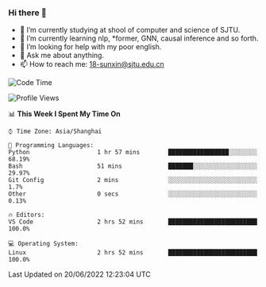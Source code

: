 ### Hi there 👋

<!--
**sunxin000/sunxin000** is a ✨ _special_ ✨ repository because its `README.md` (this file) appears on your GitHub profile.

Here are some ideas to get you started:

- 🔭 I’m currently working on ...
- 🌱 I’m currently learning ...
- 👯 I’m looking to collaborate on ...
- 🤔 I’m looking for help with ...
- 💬 Ask me about ...
- 📫 How to reach me: ...
- 😄 Pronouns: ...
- ⚡ Fun fact: ...
-->
- 🏫 I’m currently studying at shool of computer and science of SJTU.
- 🌱 I’m currently learning nlp, \*former, GNN, causal inference and so forth.
- 🤔 I’m looking for help with my poor english.
- 💬 Ask me about anything.
- 📫 How to reach me: 18-sunxin@sjtu.edu.cn
<!--START_SECTION:waka-->
![Code Time](http://img.shields.io/badge/Code%20Time-210%20hrs%2029%20mins-blue)

![Profile Views](http://img.shields.io/badge/Profile%20Views-0-blue)

📊 **This Week I Spent My Time On** 

```text
⌚︎ Time Zone: Asia/Shanghai

💬 Programming Languages: 
Python                   1 hr 57 mins        █████████████████░░░░░░░░   68.19% 
Bash                     51 mins             ███████░░░░░░░░░░░░░░░░░░   29.97% 
Git Config               2 mins              ░░░░░░░░░░░░░░░░░░░░░░░░░   1.7% 
Other                    0 secs              ░░░░░░░░░░░░░░░░░░░░░░░░░   0.13%

🔥 Editors: 
VS Code                  2 hrs 52 mins       █████████████████████████   100.0%

💻 Operating System: 
Linux                    2 hrs 52 mins       █████████████████████████   100.0%

```


 Last Updated on 20/06/2022 12:23:04 UTC
<!--END_SECTION:waka-->
